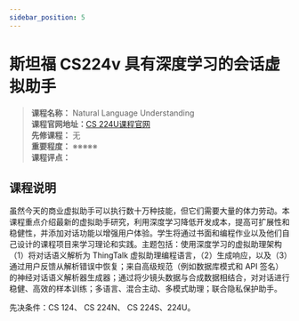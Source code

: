 ```yaml
---
sidebar_position: 5
---
```


# 斯坦福 CS224v 具有深度学习的会话虚拟助手





>**课程名称：** Natural Language Understanding           
**课程官网地址：**[CS 224U课程官网](http://web.stanford.edu/class/cs224u/)  
**先修课程：** 无  
**重要程度：** ※※※※※  
**课程评点：** 

## 课程说明
虽然今天的商业虚拟助手可以执行数十万种技能，但它们需要大量的体力劳动。本课程重点介绍最新的虚拟助手研究，利用深度学习降低开发成本，提高可扩展性和稳健性，并添加对话功能以增强用户体验。学生将通过书面和编程作业以及他们自己设计的课程项目来学习理论和实践。主题包括：使用深度学习的虚拟助理架构（1）将对话语义解析为 ThingTalk 虚拟助理编程语言，（2）生成响应，以及（3）通过用户反馈从解析错误中恢复；来自高级规范（例如数据库模式和 API 签名）的神经对话语义解析器生成器；通过将少镜头数据与合成数据相结合，对对话进行稳健、高效的样本训练；多语言、混合主动、多模式助理；联合隐私保护助手。


先决条件：CS 124、 CS 224N、 CS 224S、224U。

<Comment></Comment>
